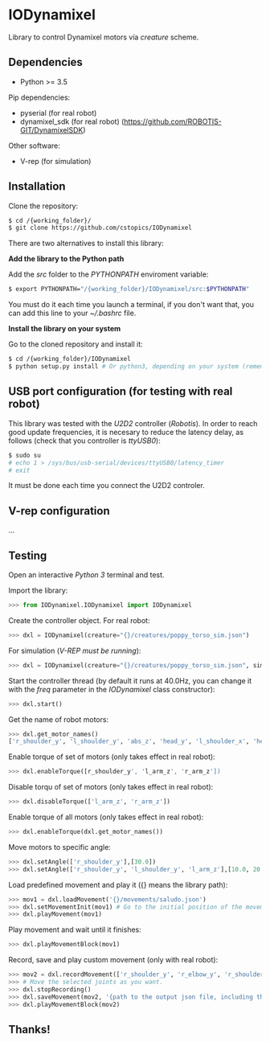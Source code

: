 # IODynamixel

Library to control Dynamixel motors vía *creature* scheme.

## Dependencies

* Python >= 3.5

Pip dependencies:

* pyserial (for real robot)
* dynamixel_sdk (for real robot) (https://github.com/ROBOTIS-GIT/DynamixelSDK)

Other software:

* V-rep (for simulation)

## Installation

Clone the repository:

``` bash
$ cd /{working_folder}/
$ git clone https://github.com/cstopics/IODynamixel
```

There are two alternatives to install this library:

**Add the library to the Python path**

Add the *src* folder to the *PYTHONPATH* enviroment variable:

``` bash
$ export PYTHONPATH="/{working_folder}/IODynamixel/src:$PYTHONPATH"
```
You must do it each time you launch a terminal, if you don't want that, you can add this line to your *~/.bashrc* file.

**Install the library on your system**

Go to the cloned repository and install it:
``` bash
$ cd /{working_folder}/IODynamixel
$ python setup.py install # Or python3, depending on your system (remember that must be Python >= 3.5)
```

## USB port configuration (for testing with real robot)

This library was tested with the *U2D2* controller (*Robotis*). In order to reach good update frequencies, it is necesary to reduce the latency delay, as follows (check that you controller is *ttyUSB0*):

``` bash
$ sudo su
# echo 1 > /sys/bus/usb-serial/devices/ttyUSB0/latency_timer
# exit
```

It must be done each time you connect the U2D2 controler.

## V-rep configuration

...

## Testing

Open an interactive *Python 3* terminal and test.

Import the library:
``` python
>>> from IODynamixel.IODynamixel import IODynamixel
```
Create the controller object. For real robot:
``` python
>>> dxl = IODynamixel(creature="{}/creatures/poppy_torso_sim.json")
```
For simulation (*V-REP must be running*):
``` python
>>> dxl = IODynamixel(creature="{}/creatures/poppy_torso_sim.json", simulator='vrep')
```
Start the controller thread (by default it runs at 40.0Hz, you can change it with the *freq* parameter in the *IODynamixel* class constructor):
``` python
>>> dxl.start()
```
Get the name of robot motors:
``` python
>>> dxl.get_motor_names()
['r_shoulder_y', 'l_shoulder_y', 'abs_z', 'head_y', 'l_shoulder_x', 'head_z', 'r_elbow_y', 'r_shoulder_x', 'bust_y', 'bust_x', 'l_arm_z', 'l_elbow_y', 'r_arm_z']
```
Enable torque of set of motors (only takes effect in real robot):
``` python
>>> dxl.enableTorque([r_shoulder_y', 'l_arm_z', 'r_arm_z'])
```
Disable torqu of set of motors (only takes effect in real robot):
``` python
>>> dxl.disableTorque(['l_arm_z', 'r_arm_z'])
```
Enable torque of all motors (only takes effect in real robot):
``` python
>>> dxl.enableTorque(dxl.get_motor_names())
```
Move motors to specific angle:
``` python
>>> dxl.setAngle(['r_shoulder_y'],[30.0])
>>> dxl.setAngle(['r_shoulder_y', 'l_shoulder_y', 'l_arm_z'],[10.0, 20.0, 30.0])
```
Load predefined movement and play it ({} means the library path):
``` python
>>> mov1 = dxl.loadMovement('{}/movements/saludo.json')
>>> dxl.setMovementInit(mov1) # Go to the initial position of the movement.
>>> dxl.playMovement(mov1)
```
Play movement and wait until it finishes:
``` python
>>> dxl.playMovementBlock(mov1)
```
Record, save and play custom movement (only with real robot):
``` python
>>> mov2 = dxl.recordMovement(['r_shoulder_y', 'r_elbow_y', 'r_shoulder_x', 'r_arm_z'])
>>> # Move the selected joints as you want.
>>> dxl.stopRecording()
>>> dxl.saveMovement(mov2, '{path to the output json file, including the extension}')
>>> dxl.playMovementBlock(mov2)
```

## Thanks!
